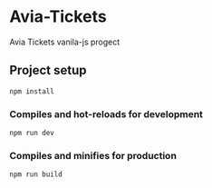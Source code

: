# Avia-Tickets
Avia Tickets vanila-js progect

## Project setup
```
npm install
```

### Compiles and hot-reloads for development
```
npm run dev
```

### Compiles and minifies for production
```
npm run build
